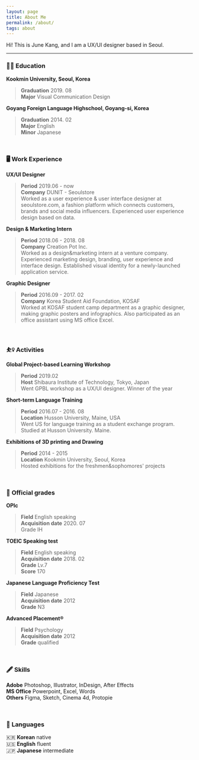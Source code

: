 ```yaml
---
layout: page
title: About Me
permalink: /about/
tags: about
---
```


Hi! This is June Kang, and I am a UX/UI designer based in Seoul.

---

### 🧑‍💻 **Education**

**Kookmin University, Seoul, Korea**

> **Graduation** 2019. 08 <br>
**Major** Visual Communication Design

**Goyang Foreign Language Highschool, Goyang-si, Korea**

> **Graduation** 2014. 02 <br>
**Major** English <br>
**Minor** Japanese

<br>

### 🖥 **Work Experience**

**UX/UI Designer**

> **Period** 2019.06 - now<br>
**Company** DUNIT - Seoulstore<br>
Worked as a user experience & user interface designer at seoulstore.com, a fashion platform which connects customers, brands and social media influencers. Experienced user experience design based on data.

**Design & Marketing Intern**

> **Period** 2018.06 - 2018. 08<br>
**Company** Creation Pot Inc.<br>
Worked as a design&marketing intern at a venture company. Experienced marketing design, branding, user experience and interface design. Established visual identity for a newly-launched application service.

**Graphic Designer**

> **Period** 2016.09 - 2017. 02<br>
**Company** Korea Student Aid Foundation, KOSAF<br>
Worked at KOSAF student camp department as a graphic designer, making graphic posters and infographics. Also participated as an office assistant using MS office Excel.

<br>

### ⛹️‍♀️ **Activities**

**Global Project-based Learning Workshop**

> **Period** 2019.02<br>
**Host** Shibaura Institute of Technology, Tokyo, Japan<br>
Went GPBL workshop as a UX/UI designer. Winner of the year

**Short-term Language Training**

> **Period** 2016.07 - 2016. 08<br>
**Location** Husson University, Maine, USA<br>
Went US for language training as a student exchange program. Studied at Husson University. Maine.

**Exhibitions of 3D printing and Drawing**

> **Period** 2014 - 2015<br>
**Location** Kookmin University, Seoul, Korea<br>
Hosted exhibitions for the freshmen&sophomores' projects

<br>

### 📒 **Official grades**

**OPIc**

> **Field** English speaking<br>
**Acquisition date** 2020. 07<br>
Grade IH

**TOEIC Speaking test**

> **Field** English speaking<br>
**Acquisition date** 2018. 02<br>
**Grade** Lv.7<br>
**Score** 170

**Japanese Language Proficiency Test**

> **Field** Japanese<br>
**Acquisition date** 2012<br>
**Grade** N3

**Advanced Placement®**

> **Field** Psychology<br>
**Acquisition date** 2012<br>
**Grade** qualified

<br>

### 🖋 **Skills**

**Adobe** Photoshop, Illustrator, InDesign, After Effects<br>
**MS Office** Powerpoint, Excel, Words<br>
**Others** Figma, Sketch, Cinema 4d, Protopie

<br>

### 💬 **Languages**

🇰🇷 **Korean** native<br>
🇺🇸 **English** fluent<br>
🇯🇵 **Japanese** intermediate<br>
